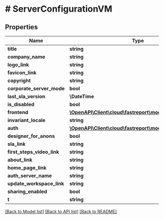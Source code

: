 # # ServerConfigurationVM

## Properties

Name | Type | Description | Notes
------------ | ------------- | ------------- | -------------
**title** | **string** |  | [optional]
**company_name** | **string** |  | [optional]
**logo_link** | **string** |  | [optional]
**favicon_link** | **string** |  | [optional]
**copyright** | **string** |  | [optional]
**corporate_server_mode** | **bool** |  | [optional]
**last_sla_version** | **\DateTime** |  | [optional]
**is_disabled** | **bool** |  | [optional]
**frontend** | [**\OpenAPI\Client\cloud\fastreport\model\FrontendAppVM**](FrontendAppVM.md) |  | [optional]
**invariant_locale** | **string** |  | [optional]
**auth** | [**\OpenAPI\Client\cloud\fastreport\model\AuthConfigVM**](AuthConfigVM.md) |  | [optional]
**designer_for_anons** | **bool** |  | [optional]
**sla_link** | **string** |  | [optional]
**first_steps_video_link** | **string** |  | [optional]
**about_link** | **string** |  | [optional]
**home_page_link** | **string** |  | [optional]
**auth_server_name** | **string** |  | [optional]
**update_workspace_link** | **string** |  | [optional]
**sharing_enabled** | **bool** |  | [optional]
**t** | **string** |  |

[[Back to Model list]](../../README.md#models) [[Back to API list]](../../README.md#endpoints) [[Back to README]](../../README.md)
